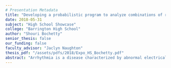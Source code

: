 ```yaml
---
# Presentation Metadata
title: "Developing a probabilistic program to analyze combinations of risk factors for arrhythmia detection"
date: 2018-05-31
subject: "High School Showcase"
college: "Barrington High School"
author: "Shouri Bochetty"
senior_thesis: false
our_funding: false
faculty_advisor: "Jaclyn Naughton"
thesis_pdf: "/assets/pdfs/2018/Expo_HS_Bochetty.pdf"
abstract: "Arrhythmia is a disease characterized by abnormal electrical signals in the heart that results in ineffective pumping. Stethoscopes, as well as EKG's, are used to diagnose arrhythmia. Modern Stethoscopes diagnose arrhythmias with a 40 percent accuracy rate. EKGs, on the other hand, diagnose with an high accuracy rate but can be very expensive. Sometimes, money on EKGs can be wasted if you had a benign arrhythmia, i.e. heart simply skips a beat. This application/program analyzes combinations of certain risk factors that a person may have and gives the probability that a person develops a life-threatening arrhythmia. The program will be used with the numerical results of the stethoscope instead of a doctor’s diagnosis. The application will significantly reduce the cost of medical EKG's for families by correcting for inaccuracies in the diagnoses of the doctor's stethoscope, therefore reducing the number of useless EKG-related arrhythmia tests taken. The program has been tested using published data on arrhythmia patients from various websites, but it is not possible to get data on the probability that a person could develop arrhythmia. The program has been able to predict, probability was greater than 70 percent, that a person develops a life-threatening arrhythmia with an 80 percent accuracy rate."
---
```

